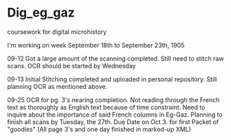 # Dig_eg_gaz
coursework for digital microhistory

I'm working on week September 18th to September 23th, 1905

09-12
Got a large amount of the scanning completed. Still need to stitch raw scans. OCR should be started by Wednesday

09-13 
Initial Stitching completed and uploaded in personal repository. Still planning OCR as mentioned above.

09-25
OCR for pg. 3's nearing completion. Not reading through the French text as thoroughly as English text because of time constraint. Need to inquire about the importance of said French columns in Eg-Gaz. Planning to finish all scans by Tuesday, the 27th. Due Date on Oct 3. for first Packet of "goodies" (All page 3's and one day finished in marked-up XML)
